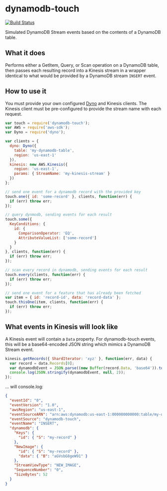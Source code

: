 # dynamodb-touch

[![Build Status](https://travis-ci.org/mapbox/dynamodb-touch.svg?branch=master)](https://travis-ci.org/mapbox/dynamodb-touch)

Simulated DynamoDB Stream events based on the contents of a DynamoDB table.

## What it does

Performs either a GetItem, Query, or Scan operation on a DynamoDB table, then
passes each resulting record into a Kinesis stream in a wrapper identical to
what would be provided by a DynamoDB stream `INSERT` event.

## How to use it

You must provide your own configured [Dyno](https://github.com/mapbox/dyno) and
Kinesis clients. The Kinesis client must be pre-configured to provide the stream
name with each request.

```js
var touch = require('dynamodb-touch');
var AWS = require('aws-sdk');
var Dyno = require('dyno');

var clients = {
  dyno: Dyno({
    table: 'my-dynamodb-table',
    region: 'us-east-1'
  }),
  kinesis: new AWS.Kinesis({
    region: 'us-east-1',
    params: { StreamName: 'my-kinesis-stream' }
  })
};

// send one event for a dynamodb record with the provided key
touch.one({ id: 'some-record' }, clients, function(err) {
  if (err) throw err;
});

// query dynmodb, sending events for each result
touch.some({
  KeyConditions: {
    id: {
      ComparisonOperator: 'EQ',
      AttributeValueList: ['some-record']
    }
  }
}, clients, function(err) {
  if (err) throw err;
});

// scan every record in dynamodb, sending events for each result
touch.every(clients, function(err) {
  if (err) throw err;
});

// send one event for a feature that has already been fetched
var item = { id: 'record-id', data: 'record-data' };
touch.thisOne(item, clients, function(err) {
  if (err) throw err;
});
```

## What events in Kinesis will look like

A Kinesis event will contain a `Data` property. For dynamodb-touch events, this
will be a base64-encoded JSON string which mimics a DynamoDB Stream event.

```js
kinesis.getRecords({ ShardIterator: 'xyz' }, function(err, data) {
  var record = data.Records[0];
  var dynamodbEvent = JSON.parse((new Buffer(record.Data, 'base64')).toString());
  console.log(JSON.stringify(dynamodbEvent, null, 2));
});
```

... will console.log:

```json
{
  "eventId": "0",
  "eventVersion": "1.0",
  "awsRegion": "us-east-1",
  "eventSourceARN": "arn:aws:dynamodb:us-east-1:000000000000:table/my-dynamodb-table/dynamodb-touch",
  "eventSource": "dynamodb-touch",
  "eventName": "INSERT",
  "dynamodb": {
    "Keys": {
      "id": { "S": "my-record" }
    },
    "NewImage": {
      "id": { "S": "my-record" },
      "data": { "B": "aGVsbG8geW91" }
    },
    "StreamViewType": "NEW_IMAGE",
    "SequenceNumber": "0",
    "SizeBytes": 52
  }
}
```
